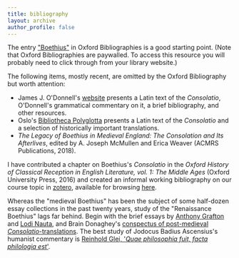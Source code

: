 ```yaml
---
title: bibliography
layout: archive
author_profile: false
---
```


The entry ["Boethius"](http://www.oxfordbibliographies.com/abstract/document/obo-9780195396584/obo-9780195396584-0222.xml?rskey=t6NAa2&result=30) in Oxford Bibliographies is a good starting point.
(Note that Oxford Bibliographies are paywalled. 
To access this resource you will probably need to click through from your library website.) 

The following items, mostly recent, are omitted by the Oxford Bibliography but worth attention: 

* James J. O'Donnell's [website](https://faculty.georgetown.edu/jod/) presents a Latin text of the *Consolatio*, O'Donnell's grammatical commentary on it, a brief bibliography, and other resources. 
* Oslo's [Bibliotheca Polyglotta](https://www2.hf.uio.no/polyglotta/index.php?page=volume&vid=216) presents a Latin text of the *Consolatio* and a selection of historically important translations.
* *The Legacy of Boethius in Medieval England: The Consolation and Its Afterlives*, edited by A. Joseph McMullen and Erica Weaver (ACMRS Publications, 2018).

I have contributed a chapter on Boethius's *Consolatio* in the *Oxford History of Classical Reception in English Literature, vol. 1: The Middle Ages* (Oxford University Press, 2016) 
and created an informal working bibliography on our course topic in [zotero](https://www.zotero.org/), available for browsing [here](https://www.zotero.org/groups/boethius_dcp/items).

Whereas the "medieval Boethius" has been the subject of some half-dozen essay collections in the past twenty years, study of the "Renaissance Boethius" lags far behind. 
Begin with the brief essays by [Anthony Grafton](https://www.zotero.org/groups/268737/boethius_dcp/items/itemKey/J22DBKUF/) 
and [Lodi Nauta](https://www.zotero.org/groups/268737/boethius_dcp/items/itemKey/RBIIP93S/), 
and Brain Donaghey's [conspectus of post-medieval *Consolatio*-translations](https://www.zotero.org/groups/268737/boethius_dcp/items/itemKey/CNIJMMCG/).
The best study of Jodocus Badius Ascensius's humanist commentary is [Reinhold Glei, '*Quae philosophia fuit, facta philologia est*'](https://www.zotero.org/groups/268737/boethius_dcp/items/itemKey/7WF348WS/). 